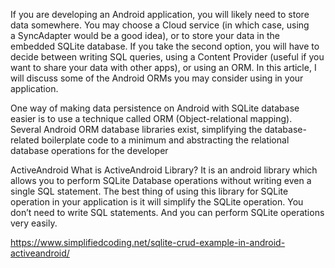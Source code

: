 If you are developing an Android application, you will likely need to store data somewhere. You may choose a Cloud service (in which case, using a SyncAdapter would be a good idea), or to store your data in the embedded SQLite database. 
If you take the second option, you will have to decide between writing SQL queries, using a Content Provider (useful if you want to share your data with other apps), or using an ORM.
In this article, I will discuss some of the Android ORMs you may consider using in your application.


One way of making data persistence on Android with SQLite database easier is to use a technique called ORM (Object-relational mapping).
 Several Android ORM database libraries exist, simplifying the database-related boilerplate code to a minimum and abstracting the relational database operations for the developer


ActiveAndroid
What is ActiveAndroid Library?
It is an android library which allows you to perform SQLite Database operations without writing even a single SQL statement.
The best thing of using this library for SQLite operation in your application is it will simplify the SQLite operation. You don’t need to write SQL statements. And you can perform SQLite operations very easily.

https://www.simplifiedcoding.net/sqlite-crud-example-in-android-activeandroid/
